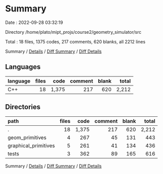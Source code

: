 # Summary

Date : 2022-09-28 03:32:19

Directory /home/plato/mipt_projs/course2/geometry_simulator/src

Total : 18 files,  1375 codes, 217 comments, 620 blanks, all 2212 lines

Summary / [Details](details.md) / [Diff Summary](diff.md) / [Diff Details](diff-details.md)

## Languages
| language | files | code | comment | blank | total |
| :--- | ---: | ---: | ---: | ---: | ---: |
| C++ | 18 | 1,375 | 217 | 620 | 2,212 |

## Directories
| path | files | code | comment | blank | total |
| :--- | ---: | ---: | ---: | ---: | ---: |
| . | 18 | 1,375 | 217 | 620 | 2,212 |
| geom_primitives | 4 | 267 | 45 | 131 | 443 |
| graphical_primitives | 5 | 261 | 41 | 134 | 436 |
| tests | 3 | 362 | 89 | 165 | 616 |

Summary / [Details](details.md) / [Diff Summary](diff.md) / [Diff Details](diff-details.md)